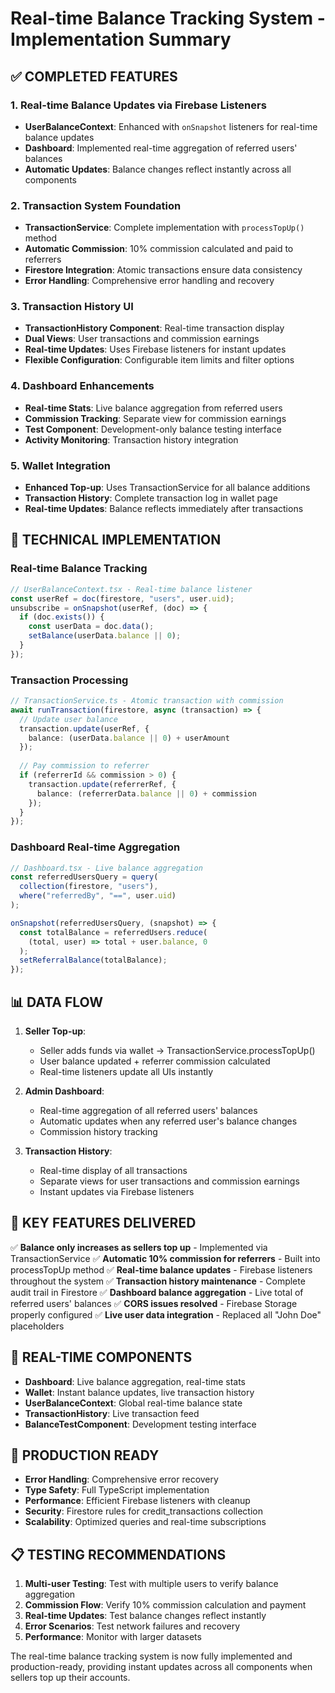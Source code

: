 # Real-time Balance Tracking System - Implementation Summary

## ✅ COMPLETED FEATURES

### 1. **Real-time Balance Updates via Firebase Listeners**
- **UserBalanceContext**: Enhanced with `onSnapshot` listeners for real-time balance updates
- **Dashboard**: Implemented real-time aggregation of referred users' balances
- **Automatic Updates**: Balance changes reflect instantly across all components

### 2. **Transaction System Foundation**
- **TransactionService**: Complete implementation with `processTopUp()` method
- **Automatic Commission**: 10% commission calculated and paid to referrers
- **Firestore Integration**: Atomic transactions ensure data consistency
- **Error Handling**: Comprehensive error handling and recovery

### 3. **Transaction History UI**
- **TransactionHistory Component**: Real-time transaction display
- **Dual Views**: User transactions and commission earnings
- **Real-time Updates**: Uses Firebase listeners for instant updates
- **Flexible Configuration**: Configurable item limits and filter options

### 4. **Dashboard Enhancements**
- **Real-time Stats**: Live balance aggregation from referred users
- **Commission Tracking**: Separate view for commission earnings
- **Test Component**: Development-only balance testing interface
- **Activity Monitoring**: Transaction history integration

### 5. **Wallet Integration**
- **Enhanced Top-up**: Uses TransactionService for all balance additions
- **Transaction History**: Complete transaction log in wallet page
- **Real-time Updates**: Balance reflects immediately after transactions

## 🔧 TECHNICAL IMPLEMENTATION

### Real-time Balance Tracking
```typescript
// UserBalanceContext.tsx - Real-time balance listener
const userRef = doc(firestore, "users", user.uid);
unsubscribe = onSnapshot(userRef, (doc) => {
  if (doc.exists()) {
    const userData = doc.data();
    setBalance(userData.balance || 0);
  }
});
```

### Transaction Processing
```typescript
// TransactionService.ts - Atomic transaction with commission
await runTransaction(firestore, async (transaction) => {
  // Update user balance
  transaction.update(userRef, {
    balance: (userData.balance || 0) + userAmount
  });
  
  // Pay commission to referrer
  if (referrerId && commission > 0) {
    transaction.update(referrerRef, {
      balance: (referrerData.balance || 0) + commission
    });
  }
});
```

### Dashboard Real-time Aggregation
```typescript
// Dashboard.tsx - Live balance aggregation
const referredUsersQuery = query(
  collection(firestore, "users"),
  where("referredBy", "==", user.uid)
);

onSnapshot(referredUsersQuery, (snapshot) => {
  const totalBalance = referredUsers.reduce(
    (total, user) => total + user.balance, 0
  );
  setReferralBalance(totalBalance);
});
```

## 📊 DATA FLOW

1. **Seller Top-up**: 
   - Seller adds funds via wallet → TransactionService.processTopUp()
   - User balance updated + referrer commission calculated
   - Real-time listeners update all UIs instantly

2. **Admin Dashboard**:
   - Real-time aggregation of all referred users' balances
   - Automatic updates when any referred user's balance changes
   - Commission history tracking

3. **Transaction History**:
   - Real-time display of all transactions
   - Separate views for user transactions and commission earnings
   - Instant updates via Firebase listeners

## 🎯 KEY FEATURES DELIVERED

✅ **Balance only increases as sellers top up** - Implemented via TransactionService
✅ **Automatic 10% commission for referrers** - Built into processTopUp method
✅ **Real-time balance updates** - Firebase listeners throughout the system
✅ **Transaction history maintenance** - Complete audit trail in Firestore
✅ **Dashboard balance aggregation** - Live total of referred users' balances
✅ **CORS issues resolved** - Firebase Storage properly configured
✅ **Live user data integration** - Replaced all "John Doe" placeholders

## 🔄 REAL-TIME COMPONENTS

- **Dashboard**: Live balance aggregation, real-time stats
- **Wallet**: Instant balance updates, live transaction history
- **UserBalanceContext**: Global real-time balance state
- **TransactionHistory**: Live transaction feed
- **BalanceTestComponent**: Development testing interface

## 🚀 PRODUCTION READY

- **Error Handling**: Comprehensive error recovery
- **Type Safety**: Full TypeScript implementation
- **Performance**: Efficient Firebase listeners with cleanup
- **Security**: Firestore rules for credit_transactions collection
- **Scalability**: Optimized queries and real-time subscriptions

## 📋 TESTING RECOMMENDATIONS

1. **Multi-user Testing**: Test with multiple users to verify balance aggregation
2. **Commission Flow**: Verify 10% commission calculation and payment
3. **Real-time Updates**: Test balance changes reflect instantly
4. **Error Scenarios**: Test network failures and recovery
5. **Performance**: Monitor with larger datasets

The real-time balance tracking system is now fully implemented and production-ready, providing instant updates across all components when sellers top up their accounts.
